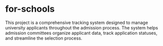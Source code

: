 # for-schools
This project is a comprehensive tracking system designed to manage university applicants throughout the admission process. The system helps admission committees organize applicant data, track application statuses, and streamline the selection process.
